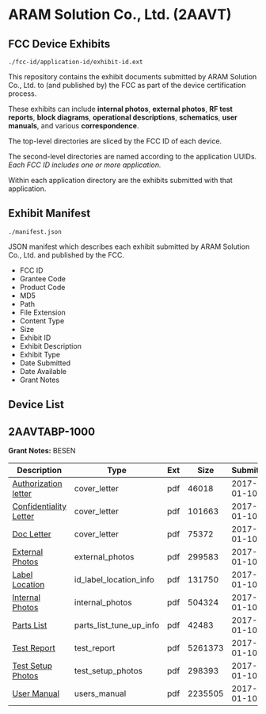 # ARAM Solution Co., Ltd. (2AAVT)
## FCC Device Exhibits

```
./fcc-id/application-id/exhibit-id.ext
```

This repository contains the exhibit documents submitted by ARAM Solution Co., Ltd. to (and published by) the FCC as part of the device certification process.

These exhibits can include **internal photos**, **external photos**, **RF test reports**, **block diagrams**, **operational descriptions**, **schematics**, **user manuals**, and various **correspondence**.

The top-level directories are sliced by the FCC ID of each device.

The second-level directories are named according to the application UUIDs. *Each FCC ID includes one or more application.*

Within each application directory are the exhibits submitted with that application. 

## Exhibit Manifest

```
./manifest.json
```

JSON manifest which describes each exhibit submitted by ARAM Solution Co., Ltd. and published by the FCC.

- FCC ID
- Grantee Code
- Product Code
- MD5
- Path
- File Extension
- Content Type
- Size
- Exhibit ID
- Exhibit Description
- Exhibit Type
- Date Submitted
- Date Available
- Grant Notes

## Device List
## 2AAVTABP-1000
**Grant Notes:** BESEN

| Description | Type | Ext | Size | Submitted | Available |
| ----------- | ---- | --- | ---- | --------- | --------- |
| [Authorization letter](2AAVTABP-1000/9c202a77e2150cf8bd150f4aa743b3ce/3253880.pdf) | cover_letter | pdf | 46018 | 2017-01-10 | 2017-01-10 |
| [Confidentiality Letter](2AAVTABP-1000/9c202a77e2150cf8bd150f4aa743b3ce/3253881.pdf) | cover_letter | pdf | 101663 | 2017-01-10 | 2017-01-10 |
| [Doc Letter](2AAVTABP-1000/9c202a77e2150cf8bd150f4aa743b3ce/3253882.pdf) | cover_letter | pdf | 75372 | 2017-01-10 | 2017-01-10 |
| [External Photos](2AAVTABP-1000/9c202a77e2150cf8bd150f4aa743b3ce/3253883.pdf) | external_photos | pdf | 299583 | 2017-01-10 | 2017-01-10 |
| [Label Location](2AAVTABP-1000/9c202a77e2150cf8bd150f4aa743b3ce/3253885.pdf) | id_label_location_info | pdf | 131750 | 2017-01-10 | 2017-01-10 |
| [Internal Photos](2AAVTABP-1000/9c202a77e2150cf8bd150f4aa743b3ce/3253884.pdf) | internal_photos | pdf | 504324 | 2017-01-10 | 2017-01-10 |
| [Parts List](2AAVTABP-1000/9c202a77e2150cf8bd150f4aa743b3ce/3253886.pdf) | parts_list_tune_up_info | pdf | 42483 | 2017-01-10 | 2017-01-10 |
| [Test Report](2AAVTABP-1000/9c202a77e2150cf8bd150f4aa743b3ce/3253887.pdf) | test_report | pdf | 5261373 | 2017-01-10 | 2017-01-10 |
| [Test Setup Photos](2AAVTABP-1000/9c202a77e2150cf8bd150f4aa743b3ce/3253889.pdf) | test_setup_photos | pdf | 298393 | 2017-01-10 | 2017-01-10 |
| [User Manual](2AAVTABP-1000/9c202a77e2150cf8bd150f4aa743b3ce/3253890.pdf) | users_manual | pdf | 2235505 | 2017-01-10 | 2017-01-10 |

